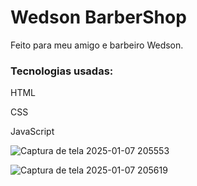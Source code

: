<h1>Wedson BarberShop</h1>
<p>Feito para meu amigo e barbeiro Wedson.</p>
<h3><strong>Tecnologias usadas:</strong></h3>
<p>HTML</p>
<p>CSS</p>
<p>JavaScript</p>

![Captura de tela 2025-01-07 205553](https://github.com/user-attachments/assets/1558218e-3de6-4c75-be20-17104343ba9d)
<br>

![Captura de tela 2025-01-07 205619](https://github.com/user-attachments/assets/ece2af26-f22b-4398-933a-5b3a5130c4b6)

